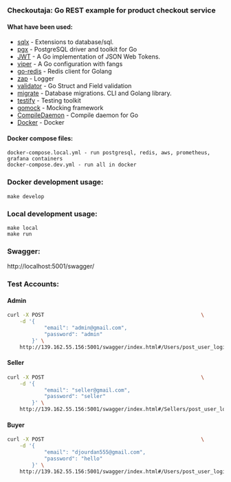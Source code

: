 ### Checkoutaja: Go REST example for product checkout service

#### What have been used:
* [sqlx](https://github.com/jmoiron/sqlx) - Extensions to database/sql.
* [pgx](https://github.com/jackc/pgx) - PostgreSQL driver and toolkit for Go
* [JWT]("https://github.com/golang-jwt/jwt") - A Go implementation of JSON Web Tokens.
* [viper](https://github.com/spf13/viper) - A Go configuration with fangs
* [go-redis](https://github.com/go-redis/redis) - Redis client for Golang
* [zap](https://github.com/uber-go/zap) - Logger
* [validator](https://github.com/go-playground/validator) - Go Struct and Field validation
* [migrate](https://github.com/golang-migrate/migrate) - Database migrations. CLI and Golang library.
* [testify](https://github.com/stretchr/testify) - Testing toolkit
* [gomock](https://github.com/golang/mock) - Mocking framework
* [CompileDaemon](https://github.com/githubnemo/CompileDaemon) - Compile daemon for Go
* [Docker](https://www.docker.com/) - Docker

#### Docker compose files:
    docker-compose.local.yml - run postgresql, redis, aws, prometheus, grafana containers
    docker-compose.dev.yml - run all in docker

### Docker development usage:
    make develop

### Local development usage:
    make local
    make run

### Swagger:

http://localhost:5001/swagger/

### Test Accounts:

#### Admin
```sh
curl -X POST                                                   \
    -d '{
        	"email": "admin@gmail.com",
        	"password": "admin"
        }' \
    http://139.162.55.156:5001/swagger/index.html#/Users/post_user_login
```

#### Seller
```sh
curl -X POST                                                   \
    -d '{
        	"email": "seller@gmail.com",
        	"password": "seller"
        }' \
    http://139.162.55.156:5001/swagger/index.html#/Sellers/post_user_login
```

#### Buyer
```sh
curl -X POST                                                   \
    -d '{
        	"email": "djourdan555@gmail.com",
        	"password": "hello"
        }' \
    http://139.162.55.156:5001/swagger/index.html#/Users/post_user_login
```

